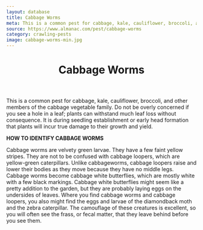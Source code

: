 ```yaml
---
layout: database
title: Cabbage Worms
meta: This is a common pest for cabbage, kale, cauliflower, broccoli, and other members of the cabbage vegetable family.
source: https://www.almanac.com/pest/cabbage-worms
category: crawling-pests
image: cabbage-worms-min.jpg
---
```


<header>
	<h1>Cabbage Worms</h1>
</header>
<p>This is a common pest for cabbage, kale, cauliflower, broccoli, and other members of the cabbage vegetable family. Do not be overly concerned if you see a hole in a leaf; plants can withstand much leaf loss without consequence. It is during seedling establishment or early head formation that plants will incur true damage to their growth and yield.</p>
<b>HOW TO IDENTIFY CABBAGE WORMS</b>
<p>Cabbage worms are velvety green larvae. They have a few faint yellow stripes. They are not to be confused with cabbage loopers, which are yellow-green caterpillars. Unlike cabbageworms, cabbage loopers raise and lower their bodies as they move because they have no middle legs. Cabbage worms become cabbage white butterflies, which are mostly white with a few black markings. Cabbage white butterflies might seem like a pretty addition to the garden, but they are probably laying eggs on the undersides of leaves.
Where you find cabbage worms and cabbage loopers, you also might find the eggs and larvae of the diamondback moth and the zebra caterpillar. The camouflage of these creatures is excellent, so you will often see the frass, or fecal matter, that they leave behind before you see them.</p>